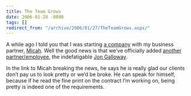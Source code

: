 ```yaml
---
title: The Team Grows
date: 2006-01-28 -0800
tags: []
redirect_from: "/archive/2006/01/27/TheTeamGrows.aspx/"
---
```


A while ago I told you that I was starting [a
company](http://micahdylan.com/archive/2006/01/27/TheThreeAmigos.aspx)
with my business partner, [Micah](http://micahdylan.com/). Well the good
news is that we’ve officially added [another
partner/employee](http://micahdylan.com/archive/2006/01/27/TheThreeAmigos.aspx),
the indefatigable [Jon Galloway](http://weblogs.asp.net/jgalloway/).

In the link to Micah breaking the news, he says he is really glad our
clients don’t pay us to look pretty or we’d be broke. He can speak for
himself, because if he read the fine print on the contract I’m working
on, being pretty is indeed one of the requirements.

